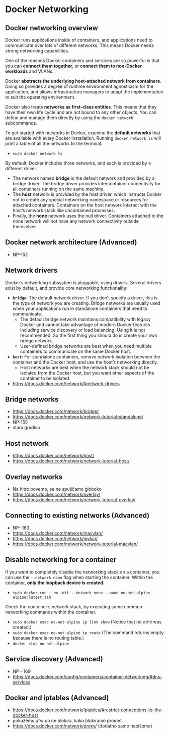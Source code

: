 # Docker Networking

## Docker networking overview
Docker runs applications inside of containers, and applications need to communicate over lots of different networks. This means Docker needs strong networking capabilities.

One of the reasons Docker containers and services are so powerful is that you can **connect them together**, or **connect them to non-Docker workloads** and VLANs.

Docker **abstracts the underlying host-attached network from containers**. Doing so provides a degree of runtime environment agnosticism for the application, and allows infrastructure managers to adapt the implementation to suit the operating environment.

Docker also treats **networks as first-class entities**. This means that they have their own life cycle and are not bound to any other objects. You can define and manage them directly by using the `docker network` subcommands.

To get started with networks in Docker, examine the **default networks** that are available with every Docker installation. Running `docker network ls` will print a table of all the networks to the terminal.
- `sudo docker network ls`

By default, Docker includes three networks, and each is provided by a different driver.
- The network named **bridge** is the default network and provided by a bridge driver. The bridge driver provides intercontainer connectivity for all containers running on the same machine. 
- The **host** network is provided by the host driver, which instructs Docker not to create any special networking namespace or resources for attached containers. Containers on the host network interact with the host’s network stack like uncontained processes. 
- Finally, the **none** network uses the null driver. Containers attached to the none network will not have any network connectivity outside themselves.

## Docker network architecture (Advanced)
- NP-152


## Network drivers
Docker’s networking subsystem is pluggable, using drivers. Several drivers exist by default, and provide core networking functionality:
- **`bridge`**: The default network driver. If you don’t specify a driver, this is the type of network you are creating. Bridge networks are usually used when your applications run in standalone containers that need to communicate.
    - The default bridge network maintains compatibility with legacy Docker and cannot take advantage of modern Docker features including service discovery or load balancing. Using it is not recommended. So the first thing you should do is create your own bridge network.
    - User-defined bridge networks are best when you need multiple containers to communicate on the same Docker host.
- **`host`**: For standalone containers, remove network isolation between the container and the Docker host, and use the host’s networking directly.
    - Host networks are best when the network stack should not be isolated from the Docker host, but you want other aspects of the container to be isolated.
- https://docs.docker.com/network/#network-drivers

## Bridge networks
- https://docs.docker.com/network/bridge/
- https://docs.docker.com/network/network-tutorial-standalone/
- NP-155
- stara gradiva

## Host network
- https://docs.docker.com/network/host/
- https://docs.docker.com/network/network-tutorial-host/

## Overlay networks
- Na hitro povemo, se ne spuščamo globoko
- https://docs.docker.com/network/overlay/
- https://docs.docker.com/network/network-tutorial-overlay/

## Connecting to existing networks (Advanced)
- NP- 163
- https://docs.docker.com/network/macvlan/
- https://docs.docker.com/network/ipvlan/
- https://docs.docker.com/network/network-tutorial-macvlan/

## Disable networking for a container
If you want to completely disable the networking stack on a container, you can use the `--network none` flag when starting the container. Within the container, **only the loopback device is created**. 
- `sudo docker run --rm -dit --network none --name no-net-alpine alpine:latest ash`

Check the container’s network stack, by executing some common networking commands within the container. 
- `sudo docker exec no-net-alpine ip link show` (Notice that no `eth0` was created.)
- `sudo docker exec no-net-alpine ip route` (The command returns empty because there is no routing table.)
- `docker stop no-net-alpine`

## Service discovery (Advanced)
- NP - 169
- https://docs.docker.com/config/containers/container-networking/#dns-services

## Docker and iptables (Advanced)
- https://docs.docker.com/network/iptables/#restrict-connections-to-the-docker-host
- pokažemo ufw da ne blokira, kako blokiramo promet
- https://docs.docker.com/network/proxy/ (dodatno samo napišemo)